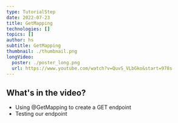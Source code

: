 ```yaml
---
type: TutorialStep
date: 2022-07-23
title: GetMapping
technologies: []
topics: []
author: hs
subtitle: GetMapping
thumbnail: ./thumbnail.png
longVideo:
  poster: ./poster_long.png
  url: https://www.youtube.com/watch?v=QuvS_VLbGko&start=978s
---
```


## What's in the video?

* Using @GetMapping to create a GET endpoint
* Testing our endpoint
